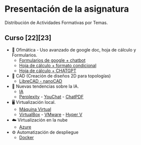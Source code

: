# Presentación de la asignatura
Distribución de Actividades Formativas por Temas. 

## Curso [22][23]
* 📎 Ofimática - Uso avanzado de google doc, hoja de cálculo y Formularios.
  * [Formularios de google + chatbot](https://github.com/calles/GII_TIC/tree/main/Contenidos/Ofim%C3%A1tica/Google%20formularios)
  * [Hoja de cálculo + formato condicional](https://github.com/calles/GII_TIC/tree/main/Contenidos/Ofim%C3%A1tica/Google%20hoja%20de%20c%C3%A1lculo/Formato%20condicional)
  * [Hoja de cálculo + CHATGPT](https://github.com/calles/GII_TIC/tree/main/Contenidos/Ofim%C3%A1tica/Google%20hoja%20de%20c%C3%A1lculo/CHATGPT)
* 📜 CAD (Creación de diseños 2D para topologías)
  * [LibreCAD - nanoCAD](https://github.com/calles/GII_TIC/tree/main/Contenidos/CAD)
* 🤖 Nuevas tendencias sobre la IA.
  * [IA](https://docs.google.com/presentation/d/1agWRVK80smcQhBkt34_CgKmx4j3dO7g4IOgDJNFO9Q0/edit?usp=sharing)
   * [Perplexity](https://www.perplexity.ai) - [YouChat](https://you.com) - [ChatPDF](https://www.chatpdf.com)
* 🖥️ Virtualización local.
  * [Máquina Virtual](https://github.com/calles/GII_TIC/blob/main/Contenidos/Virtualizaci%C3%B3n%20local/readme.md)
   * [VirtualBox](https://www.virtualbox.org/wiki/Downloads) - [VMware](https://www.vmware.com/es/products/workstation-player/workstation-player-evaluation.html) - [Hyper V](https://learn.microsoft.com/es-es/virtualization/hyper-v-on-windows/about/)
* ☁️ Virtualización en la nube
  * [Azure](https://azure.microsoft.com/es-es/free/students/)
* ⚙️ Automatización de despliegue
  * [Docker](https://github.com/calles/GII_TIC/blob/main/Contenidos/Docker/readme.md)
